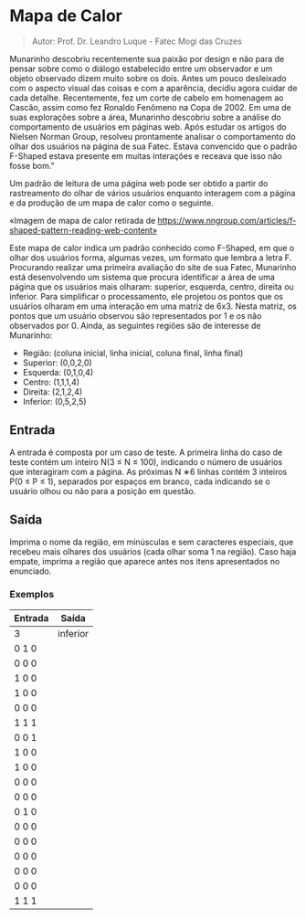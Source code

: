 # Mapa de Calor
> Autor: Prof. Dr. Leandro Luque - Fatec Mogi das Cruzes

Munarinho descobriu recentemente sua paixão por design e não para de pensar sobre como o diálogo estabelecido entre um observador e um objeto observado dizem muito sobre os dois. Antes um pouco desleixado com o aspecto visual das coisas e com a aparência, decidiu agora cuidar de cada detalhe. Recentemente, fez um corte de cabelo em homenagem ao Cascão, assim como fez Ronaldo Fenômeno na Copa de 2002.
Em uma de suas explorações sobre a área, Munarinho descobriu sobre a análise do comportamento de usuários em páginas web. Após estudar os artigos do Nielsen Norman Group, resolveu prontamente analisar o comportamento do olhar dos usuários na página de sua Fatec. Estava convencido que o padrão F-Shaped estava presente em muitas interações e receava que isso não fosse bom."

Um padrão de leitura de uma página web pode ser obtido a partir do rastreamento do olhar de vários usuários enquanto interagem com a página e da produção de um mapa de calor como o seguinte. 

«Imagem de mapa de calor retirada de https://www.nngroup.com/articles/f-shaped-pattern-reading-web-content»

Este mapa de calor indica um padrão conhecido como F-Shaped, em que o olhar dos usuários forma, algumas
vezes, um formato que lembra a letra F. Procurando realizar uma primeira avaliação do site de sua Fatec, Munarinho está desenvolvendo um sistema que procura identificar a área de uma página que os usuários mais olharam: superior, esquerda, centro, direita ou inferior. Para simplificar o processamento, ele projetou os pontos que os usuários olharam em uma interação em uma matriz de 6x3. Nesta matriz, os pontos que um usuário observou são representados por 1 e os não observados por 0. Ainda, as seguintes regiões são de interesse de Munarinho:

- Região: (coluna inicial, linha inicial, coluna final, linha final)
- Superior: (0,0,2,0)
- Esquerda: (0,1,0,4)
- Centro: (1,1,1,4)
- Direita: (2,1,2,4)
- Inferior: (0,5,2,5)

## Entrada

A entrada é composta por um caso de teste. A primeira linha do caso de teste contém um inteiro N(3 ≤ N ≤ 100), indicando o número de usuários que interagiram com a página. As próximas N ∗6 linhas contém 3 inteiros P(0 ≤ P ≤ 1), separados por espaços em branco, cada indicando se o usuário olhou ou não para a posição em questão.

## Saída 

Imprima o nome da região, em minúsculas e sem caracteres especiais, que recebeu mais olhares dos usuários (cada olhar soma 1 na região). Caso haja empate, imprima a região que aparece antes nos itens apresentados no enunciado.

### Exemplos

| Entrada   | Saída    |
|--------------- | --------------- |
| 3   | inferior   |
| 0 1 0   |   |
| 0 0 0   |    |
| 1 0 0   |    |
| 1 0 0 | | 
| 0 0 0 | | 
| 1 1 1 | | 
| 0 0 1 | | 
| 1 0 0 | | 
| 1 0 0 | | 
| 0 0 0 | | 
| 0 0 0 | | 
| 0 1 0 | | 
| 0 0 0 | | 
| 0 0 0 | | 
| 0 0 0 | | 
| 0 0 0 | | 
| 0 0 0 | | 
| 1 1 1 | | 
